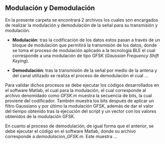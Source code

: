 ## Modulación y Demodulación

En la presente carpeta se encontrará 2 archivos los cuales son encargados de 
realizar la modulación y demodulación de la señal para su transmisión y modulación.

- **Modulación**: tras la codificación de los datos estos pasan a través de un bloque de 
modulación que permitirá la transmisión de los datos, donde se toma el proceso de 
modulación aplicado a la tecnología BLE el cual corresponde a una modulación de tipo GFSK 
(*Gaussian Frequency Shift Keying*).

- **Demodulación**: tras la transmisión de la señal por medio de la antena y del canal utilizado
se realiza el proceso de demodulación el cual ...

Para validar dichos procesos se debe ejecutar los códigos desarrollados en el software Matlab, 
el cual para la modulación, el cual corresponde al archivo denomidado como *GFSK.m* muestra la 
secuencia de bits, la cual proviene del codificador. También muestra los bits después de aplicar
un filtro Gaussiano y por último la modulación GFSK, además de dar el valor del tiempo obtenido
tras la ejecución del script y un vector con los valores obtenidos de la modulación GFSK.

En cuanto al proceso de demodulación, de igual forma que el anterior, se debe ejecutar el código
en el software Matlab, donde su archivo corresponde a *demodulacion_GFSK.m*. Este muestra ...
